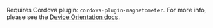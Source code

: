 Requires Cordova plugin: `cordova-plugin-magnetometer`. For more info, please see the [Device Orientation docs](https://github.com/sdesalas/cordova-plugin-magnetometer).
